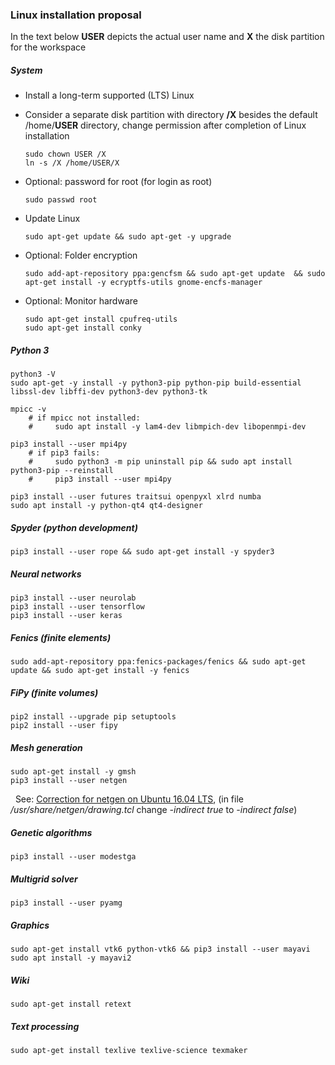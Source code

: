 ### Linux installation proposal

<!-- Version: 2018-06-19 DWW -->

In the text below **USER** depicts the actual user name and **X** the disk partition for the workspace

##### System

- Install a long-term supported (LTS) Linux
- Consider a separate disk partition with directory **/X** besides the default /home/**USER** directory, 
  change permission after completion of Linux installation
 
      sudo chown USER /X
      ln -s /X /home/USER/X

- Optional: password for root (for login as root)

      sudo passwd root 

- Update Linux

      sudo apt-get update && sudo apt-get -y upgrade

- Optional: Folder encryption

      sudo add-apt-repository ppa:gencfsm && sudo apt-get update  && sudo apt-get install -y ecryptfs-utils gnome-encfs-manager

- Optional: Monitor hardware

      sudo apt-get install cpufreq-utils
      sudo apt-get install conky

##### Python 3

    python3 -V
    sudo apt-get -y install -y python3-pip python-pip build-essential libssl-dev libffi-dev python3-dev python3-tk
    
    mpicc -v   
        # if mpicc not installed: 
        #     sudo apt install -y lam4-dev libmpich-dev libopenmpi-dev
    
    pip3 install --user mpi4py
        # if pip3 fails: 
        #     sudo python3 -m pip uninstall pip && sudo apt install python3-pip --reinstall
        #     pip3 install --user mpi4py
    
    pip3 install --user futures traitsui openpyxl xlrd numba
    sudo apt install -y python-qt4 qt4-designer

##### Spyder (python development)

    pip3 install --user rope && sudo apt-get install -y spyder3

##### Neural networks

    pip3 install --user neurolab
    pip3 install --user tensorflow
    pip3 install --user keras

##### Fenics (finite elements)

    sudo add-apt-repository ppa:fenics-packages/fenics && sudo apt-get update && sudo apt-get install -y fenics

##### FiPy (finite volumes)

    pip2 install --upgrade pip setuptools
    pip2 install --user fipy

##### Mesh generation

    sudo apt-get install -y gmsh 
    pip3 install --user netgen
    
&nbsp; See: [Correction for netgen on Ubuntu 16.04 LTS](https://sourceforge.net/p/netgen-mesher/discussion/905307/thread/946ccfc2/), (in file _/usr/share/netgen/drawing.tcl_ change _-indirect true_ to _-indirect false_)
    
##### Genetic algorithms

    pip3 install --user modestga

##### Multigrid solver

    pip3 install --user pyamg

##### Graphics

    sudo apt-get install vtk6 python-vtk6 && pip3 install --user mayavi
    sudo apt install -y mayavi2

##### Wiki

    sudo apt-get install retext

##### Text processing

    sudo apt-get install texlive texlive-science texmaker

